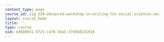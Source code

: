 ```yaml
---
content_type: page
course_id: 21g-228-advanced-workshop-in-writing-for-social-sciences-and-architecture-els-spring-2007
layout: course_home
title: ''
type: course
uid: e4686031-5f21-ca70-50a5-374568231918
---
```

